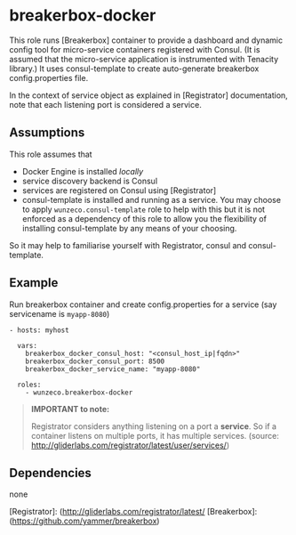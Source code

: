 breakerbox-docker
==================

This role runs [Breakerbox] container to provide a dashboard and dynamic config
tool for micro-service containers registered with Consul. 
(It is assumed that the micro-service application is instrumented with Tenacity 
library.)
It uses consul-template to create auto-generate breakerbox config.properties file.

In the context of service object as explained in [Registrator] documentation, 
note that each listening port is considered a service.

## Assumptions

This role assumes that 
- Docker Engine is installed *locally*
- service discovery backend is Consul
- services are registered on Consul using [Registrator]
- consul-template is installed and running as a service.  You may choose to 
  apply `wunzeco.consul-template` role to help with this but it is not enforced 
  as a dependency of this role to allow you the flexibility of installing
  consul-template by any means of your choosing.

So it may help to familiarise yourself with Registrator, consul and consul-template.


## Example

Run breakerbox container and create config.properties for a service (say 
servicename is `myapp-8080`)

```
- hosts: myhost

  vars:
    breakerbox_docker_consul_host: "<consul_host_ip|fqdn>"
    breakerbox_docker_consul_port: 8500
    breakerbox_docker_service_name: "myapp-8080"

  roles:
    - wunzeco.breakerbox-docker

```

> **IMPORTANT to note:**
>
>    Registrator considers anything listening on a port a **service**. So if a
>    container listens on multiple ports, it has multiple services.
>    (source: http://gliderlabs.com/registrator/latest/user/services/)

## Dependencies
none

[Registrator]: (http://gliderlabs.com/registrator/latest/
[Breakerbox]: (https://github.com/yammer/breakerbox)
